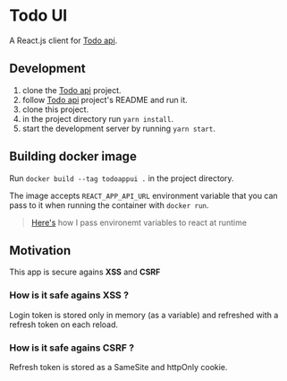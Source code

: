 # Todo UI
A React.js client for [Todo api](https://github.com/FrankenSteinxD/todo-api).

## Development
1. clone the [Todo api](https://github.com/FrankenSteinxD/todo-api) project.
2. follow [Todo api](https://github.com/FrankenSteinxD/todo-api) project's README and run it.
3. clone this project.
4. in the project directory run `yarn install`.
5. start the development server by running `yarn start`.

## Building docker image
Run `docker build --tag todoappui .` in the project directory.

The image accepts `REACT_APP_API_URL` environment variable that you can pass to it when running the container with `docker run`.

> [Here's](https://rashadkokash.me/react-docker-env/) how I pass environemt variables to react at runtime

## Motivation
This app is secure agains **XSS** and **CSRF**

### How is it safe agains XSS ?
Login token is stored only in memory (as a variable) and refreshed with a refresh token on each reload.

### How is it safe agains CSRF ?
Refresh token is stored as a SameSite and httpOnly cookie.
